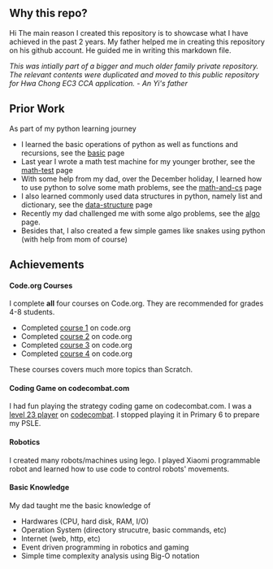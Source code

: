 ## Why this repo?

Hi The main reason I created this repository is to showcase what I have achieved in the past 2 years. My father helped me in creating this repository on his github account. He guided me in writing this markdown file.

_This was intially part of a bigger and much older family private repository. The relevant contents were duplicated and moved to this public repository for Hwa Chong EC3 CCA application. - An Yi's father_

## Prior Work
As part of my python learning journey
* I learned the basic operations of python as well as functions and recursions, see the [basic](https://github.com/purplefox81/learning-python-at-home/tree/master/basic) page
* Last year I wrote a math test machine for my younger brother, see the [math-test](https://github.com/purplefox81/learning-python-at-home/tree/master/math-test) page
* With some help from my dad, over the December holiday, I learned how to use python to solve some math problems, see the [math-and-cs](https://github.com/purplefox81/learning-python-at-home/tree/master/math-and-cs) page
* I also learned commonly used data structures in python, namely list and dictionary, see the [data-structure](https://github.com/purplefox81/learning-python-at-home/tree/master/data-structure) page
* Recently my dad challenged me with some algo problems, see the [algo](https://github.com/purplefox81/learning-python-at-home/tree/master/algo) page.
* Besides that, I also created a few simple games like snakes using python (with help from mom of course)


## Achievements

#### Code.org Courses
I complete **all** four courses on Code.org. They are recommended for grades 4-8 students.
* Completed [course 1](https://studio.code.org/s/course1) on code.org
* Completed [course 2](https://studio.code.org/s/course2) on code.org
* Completed [course 3](https://studio.code.org/s/course3) on code.org
* Completed [course 4](https://studio.code.org/s/course4) on code.org  

These courses covers much more topics than Scratch.

#### Coding Game on codecombat.com
I had fun playing the strategy coding game on codecombat.com. I was a [level 23 player](https://codecombat.com/user/yanganyi) on [codecombat](https://codecombat.com). I stopped playing it in Primary 6 to prepare my PSLE.

#### Robotics
I created many robots/machines using lego. I played Xiaomi programmable robot and learned how to use code to control robots' movements.

#### Basic Knowledge
My dad taught me the basic knowledge of
* Hardwares (CPU, hard disk, RAM, I/O)
* Operation System (directory strucutre, basic commands, etc)
* Internet (web, http, etc)
* Event driven programming in robotics and gaming
* Simple time complexity analysis using Big-O notation

